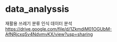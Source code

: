 # data_analyssis
재활용 쓰레기 분류 인식 데이터 분석
https://drive.google.com/file/d/1ZkmdiM01OGUbM-AfNRjcxqSv4NdvmvKX/view?usp=sharing
